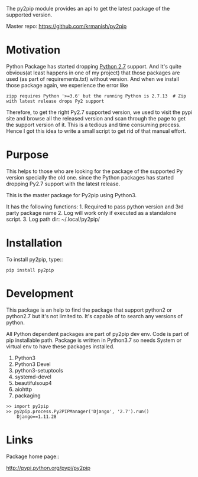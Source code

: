 The py2pip module provides an api to get the latest package of the supported version.

Master repo: https://github.com/krmanish/py2pip



Motivation
==========
Python Package has started dropping [Python 2.7](https://docs.python.org/2/index.html) support.
And It's quite obvious(at least happens in one of my project) that those packages are used (as part of
requirements.txt) without version. And when we install those package again, we experience the error like

    zipp requires Python '>=3.6' but the running Python is 2.7.13  # Zip with latest release drops Py2 support

Therefore, to get the right Py2.7 supported version, we used to visit the pypi site and browse all the released version
and scan through the page to get the support version of it. This is a tedious and time consuming process.
Hence I got this idea to write a small script to get rid of that manual effort.


Purpose
=======
This helps to those who are looking for the package of the supported Py version specially the old one.
since the Python packages has started dropping Py2.7 support with the latest release.

This is the master package for Py2pip using Python3.

It has the following functions:
    1. Required to pass python version and 3rd party package name
    2. Log will work only if executed as a standalone script.
    3. Log path dir: ~/.local/py2pip/


Installation
============
To install py2pip, type::

    pip install py2pip


Development
===========
This package is an help to find the package that support python2 or python2.7 but it's not limited to.
It's capable of to search any versions of python.

All Python dependent packages are part of py2pip dev env. Code is part of pip installable path.
Package is written in Python3.7 so needs System or virtual env to have these packages installed.
1.  Python3
2.  Python3 Devel
3.  python3-setuptools
4.  systemd-devel
5.  beautifulsoup4
6.  aiohttp
7.  packaging


```
>> import py2pip
>> py2pip.process.Py2PIPManager('Django', '2.7').run()
    Django==1.11.28
```


Links
=====
Package home page::

  http://pypi.python.org/pypi/py2pip
